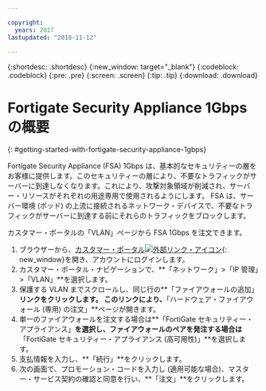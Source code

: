 ```yaml
---

copyright:
  years: 2017
lastupdated: "2018-11-12"

---
```


{:shortdesc: .shortdesc}
{:new_window: target="_blank"}
{:codeblock: .codeblock}
{:pre: .pre}
{:screen: .screen}
{:tip: .tip}
{:download: .download}

# Fortigate Security Appliance 1Gbps の概要
{: #getting-started-with-fortigate-security-appliance-1gbps}

Fortigate Security Appliance (FSA) 1Gbps は、基本的なセキュリティーの層をお客様に提供します。このセキュリティーの層により、不要なトラフィックがサーバーに到達しなくなります。これにより、攻撃対象領域が削減され、サーバー・リソースがそれぞれの用途専用で使用されるようにします。  FSA は、サーバー環境 (ポッド) の上流に接続されるネットワーク・デバイスで、不要なトラフィックがサーバーに到達する前にそれらのトラフィックをブロックします。  

カスタマー・ポータルの「VLAN」ページから FSA 1Gbps を注文できます。

1. ブラウザーから、[カスタマー・ポータル![外部リンク・アイコン](../../icons/launch-glyph.svg "外部リンク・アイコン")](https://control.softlayer.com/){: new_window}を開き、アカウントにログインします。
2. カスタマー・ポータル・ナビゲーションで、**「ネットワーク」>「IP 管理」>「VLAN」**を選択します。
3. 保護する VLAN までスクロールし、同じ行の**「ファイアウォールの追加」**リンクをクリックします。 このリンクにより、**「ハードウェア・ファイアウォール (専用) の注文」**ページが開きます。
4. 単一のファイアウォールを注文する場合は**「FortiGate セキュリティー・アプライアンス」**を選択し、ファイアウォールのペアを発注する場合は**「FortiGate セキュリティー・アプライアンス (高可用性)」**を選択します。 
5. 支払情報を入力し、**「続行」**をクリックします。
6. 次の画面で、プロモーション・コードを入力し (適用可能な場合)、マスター・サービス契約の確認と同意を行い、**「注文」**をクリックします。
